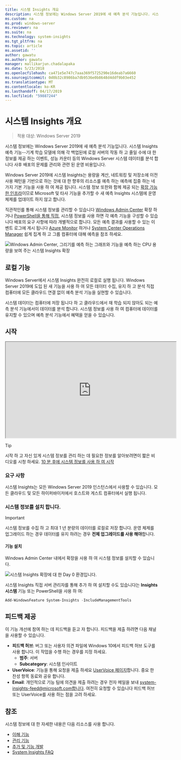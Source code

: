 ```yaml
---
title: 시스템 Insights 개요
description: 시스템 정보에는 Windows Server 2019에 새 예측 분석 기능입니다. 시스템 Insights 예측 기능--기계 학습 모델에 의해 각 백업된에 로컬 서버의 작동 하 고 줄일 수에 대 한 정보를 제공 하는 이벤트, 성능 카운터 등의 Windows Server 시스템 데이터를 분석 합니다 사후 배포의 문제를 관리와 관련 된 운영 비용입니다.
ms.custom: na
ms.prod: windows-server
ms.reviewer: na
ms.suite: na
ms.technology: system-insights
ms.tgt_pltfrm: na
ms.topic: article
ms.assetid: ''
author: gawatu
ms.author: gawatu
manager: mallikarjun.chadalapaka
ms.date: 5/23/2018
ms.openlocfilehash: ca471e5e747c7aaa369f5725290e16deab7a6660
ms.sourcegitcommit: 0d0b32c8986ba7db9536e0b8648d4ddf9b03e452
ms.translationtype: MT
ms.contentlocale: ko-KR
ms.lasthandoff: 04/17/2019
ms.locfileid: "59887244"
---
```

# <a name="system-insights-overview"></a>시스템 Insights 개요

>적용 대상: Windows Server 2019

시스템 정보에는 Windows Server 2019에 새 예측 분석 기능입니다. 시스템 Insights 예측 기능--기계 학습 모델에 의해 각 백업된에 로컬 서버의 작동 하 고 줄일 수에 대 한 정보를 제공 하는 이벤트, 성능 카운터 등의 Windows Server 시스템 데이터를 분석 합니다 사후 배포의 문제를 관리와 관련 된 운영 비용입니다. 

Windows Server 2019에 시스템 Insights는 용량을 계산, 네트워킹 및 저장소에 이전 사용 패턴을 기반으로 하는 것에 대 한 향후의 리소스를 예측 하는 예측에 집중 하는 네 가지 기본 기능을 사용 하 여 제공 됩니다. 시스템 정보 또한와 함께 제공 되는 [확장 가능한 인프라](adding-and-developing-capabilities.md)이므로 Microsoft 및 타사 기능을 추가할 수 새 예측 Insights 시스템에 운영 체제를 업데이트 하지 않고 합니다. 

직관적인를 통해 시스템 정보를 관리할 수 있습니다 [Windows Admin Center](https://docs.microsoft.com/windows-server/manage/windows-admin-center/overview) 확장 하거나 [PowerShell을 통해 직접](https://aka.ms/SystemInsightsPowerShell), 시스템 정보를 사용 하면 각 예측 기능을 구성할 수 있습니다 배포의 요구 사항에 따라 개별적으로 합니다. 모든 예측 결과를 사용할 수 있는 이벤트 로그에 게시 됩니다 [Azure Monitor](https://azure.microsoft.com/services/monitor/) 하거나 [System Center Operations Manager](https://docs.microsoft.com/system-center/scom/welcome?view=sc-om-1807) 쉽게 집계 하 고 그룹 컴퓨터에 대해 예측을 참조 하세요.

![Windows Admin Center, 그리기를 예측 하는 그래프와 기능을 예측 하는 CPU 용량을 보여 주는 시스템 Insights 확장](media/cpu-forecast-2.png)

## <a name="local-functionality"></a>로컬 기능
Windows Server에서 시스템 Insights 완전히 로컬로 실행 됩니다. Windows Server 2019에 도입 된 새 기능을 사용 하 여 모든 데이터 수집, 유지 하 고 분석 직접 컴퓨터에 모든 클라우드 연결 없이 예측 분석 기능을 실현할 수 있습니다.

시스템 데이터는 컴퓨터에 저장 됩니다 하 고 클라우드에서 재 학습 되지 않아도 되는 예측 분석 기능에서이 데이터를 분석 합니다. 시스템 정보를 사용 하 여 컴퓨터에 데이터를 유지할 수 있으며 예측 분석 기능에서 혜택을 얻을 수 있습니다. 

## <a name="get-started"></a>시작

<iframe src="https://www.youtube-nocookie.com/embed/AJxQkx5WSaA" width="560" height="315" allowfullscreen></iframe>

>[!TIP]
>시작 하 고 자신 있게 시스템 정보를 관리 하는 데 필요한 정보를 알아보려면이 짧은 비디오를 시청 하세요. [10 분 후에 시스템 정보를 사용 하 여 시작](https://blogs.technet.microsoft.com/filecab/2018/07/24/getting-started-with-system-insights-in-10-minutes/)

### <a name="requirements"></a>요구 사항
시스템 Insights는 모든 Windows Server 2019 인스턴스에서 사용할 수 있습니다. 모든 클라우드 및 모든 하이퍼바이저에서 호스트와 게스트 컴퓨터에서 실행 됩니다.

### <a name="install-system-insights"></a>시스템 정보를 설치 합니다.
>[!IMPORTANT]
>시스템 정보를 수집 하 고 최대 1 년 분량의 데이터를 로컬로 저장 합니다. 운영 체제를 업그레이드 하는 경우 데이터를 유지 하려는 경우 **전체 업그레이드를 사용 해야**합니다.

#### <a name="install-the-feature"></a>기능 설치
Windows Admin Center 내에서 확장을 사용 하 여 시스템 정보를 설치할 수 있습니다.

![시스템 Insights 확장에 대 한 Day 0 환경입니다.](media/day-0-2.png)

시스템 Insights 직접 서버 관리자를 통해 추가 하 여 설치할 수도 있습니다는 **Insights 시스템** 기능 또는 PowerShell을 사용 하 여:

```PowerShell
Add-WindowsFeature System-Insights -IncludeManagementTools
```

## <a name="provide-feedback"></a>피드백 제공
이 기능 개선에 참여 하는 데 피드백을 듣고 자 합니다. 피드백을 제출 하려면 다음 채널을 사용할 수 있습니다.
- **피드백 허브**: 버그 또는 사용자 의견 파일에 Windows 10에서 피드백 허브 도구를 사용 합니다. 이 작업을 수행 하는 경우를 지정 하세요.
    - **범주**: 서버 
    - **Subcategory**: 시스템 인사이트
- **UserVoice**: 기능을 통해 요청을 제출 하세요 [UserVoice 페이지](https://windowsserver.uservoice.com/forums/295071-management-tools)합니다. 중요 한 찬성 항목 동료와 공유 합니다.
- **Email**: 개인적으로 기능 팀에 의견을 제출 하려는 경우 전자 메일을 보내 system-insights-feed@microsoft.com합니다. 여전히 요청할 수 있습니다 피드백 허브 또는 UserVoice를 사용 하는 점을 고려 하세요.

## <a name="see-also"></a>참조
시스템 정보에 대 한 자세한 내용은 다음 리소스를 사용 합니다.

- [이해 기능](understanding-capabilities.md)
- [관리 기능](managing-capabilities.md)
- [추가 및 기능 개발](adding-and-developing-capabilities.md)
- [System Insights FAQ](faq.md)